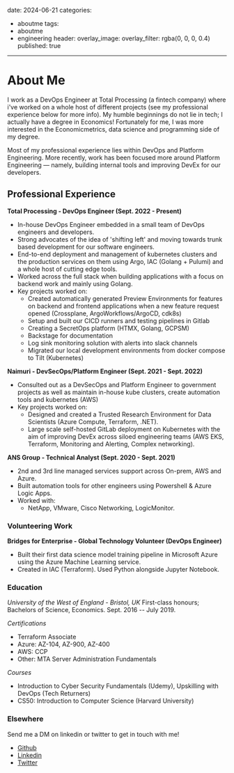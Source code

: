 date: 2024-06-21
categories: 
- aboutme
tags:
- aboutme
- engineering
header: 
    overlay_image: 
    overlay_filter: rgba(0, 0, 0, 0.4)
published: true
---

# About Me

I work as a DevOps Engineer at Total Processing (a fintech company) where i've worked on a whole host of different projects (see my professional experience below for more info). My humble beginnings do not lie in tech; I actually have a degree in Economics! Fortunately for me, I was more interested in the Economicmetrics, data science and programming side of my degree.

Most of my professional experience lies within DevOps and Platform Engineering. More recently, work has been focused more around Platform Engineering — namely, building internal tools and improving DevEx for our developers.

## Professional Experience

**Total Processing - DevOps Engineer (Sept. 2022 - Present)**
- In-house DevOps Engineer embedded in a small team of DevOps engineers and developers.
- Strong advocates of the idea of 'shifting left' and moving towards trunk based development for our software engineers.
- End-to-end deployment and management of kubernetes clusters and the production services on them using Argo, IAC (Golang + Pulumi) and a whole host of cutting edge tools.
- Worked across the full stack when building applications with a focus on backend work and mainly using Golang.
- Key projects worked on:
  - Created automatically generated Preview Environments for features on backend and frontend applications when a new feature request opened (Crossplane, ArgoWorkflows/ArgoCD, cdk8s)
  - Setup and built our CICD runners and testing pipelines in Gitlab
  - Creating a SecretOps platform (HTMX, Golang, GCPSM)
  - Backstage for documentation
  - Log sink monitoring solution with alerts into slack channels
  - Migrated our local development environments from docker compose to Tilt (Kubernetes)

**Naimuri - DevSecOps/Platform Engineer (Sept. 2021 - Sept. 2022)**
- Consulted out as a DevSecOps and Platform Engineer to government projects as well as maintain in-house kube clusters, create automation tools and kubernetes (AWS)
- Key projects worked on:
  - Designed and created a Trusted Research Environment for Data Scientists (Azure Compute, Terraform, .NET).
  - Large scale self-hosted GitLab deployment on Kubernetes with the aim of improving DevEx across siloed engineering teams (AWS EKS, Terraform, Monitoring and Alerting, Complex networking).

**ANS Group - Technical Analyst (Sept. 2020 - Sept. 2021)**
- 2nd and 3rd line managed services support across On-prem, AWS and Azure.
- Built automation tools for other engineers using Powershell & Azure Logic Apps.
- Worked with:
  - NetApp, VMware, Cisco Networking, LogicMonitor.

### Volunteering Work

**Bridges for Enterprise - Global Technology Volunteer (DevOps Engineer)**
- Built their first data science model training pipeline in Microsoft Azure using the Azure Machine Learning service.
- Created in IAC (Terraform). Used Python alongside Jupyter Notebook.

### Education

*University of the West of England - Bristol, UK*
First-class honours; Bachelors of Science, Economics. Sept. 2016 -- July 2019.

*Certifications*
- Terraform Associate
- Azure: AZ-104, AZ-900, AZ-400
- AWS: CCP
- Other: MTA Server Administration Fundamentals

*Courses*
- Introduction to Cyber Security Fundamentals (Udemy), Upskilling with DevOps (Tech Returners)
- CS50: Introduction to Computer Science (Harvard University)

### Elsewhere

Send me a DM on linkedin or twitter to get in touch with me!

- [Github](https://github.com/hfiorillo)
- [Linkedin](https://www.linkedin.com/in/harrison-w-hughes)
- [Twitter](https://www.x.com/hfiorillo)
